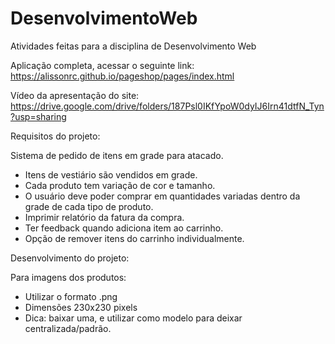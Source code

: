 # DesenvolvimentoWeb
Atividades feitas para a disciplina de Desenvolvimento Web 

Aplicação completa, acessar o seguinte link: https://alissonrc.github.io/pageshop/pages/index.html

Vídeo da apresentação do site: https://drive.google.com/drive/folders/187Psl0IKfYpoW0dyIJ6Irn41dtfN_Tyn?usp=sharing

Requisitos do projeto:

Sistema de pedido de itens em grade para atacado. 

- Itens de vestiário são vendidos em grade.
- Cada produto tem variação de cor e tamanho.
- O usuário deve poder comprar em quantidades variadas dentro da grade de cada tipo de produto. 
- Imprimir relatório da fatura da compra.
- Ter feedback quando adiciona item ao carrinho.
- Opção de remover itens do carrinho individualmente.


Desenvolvimento do projeto:

Para imagens dos produtos:
- Utilizar o formato .png
- Dimensões 230x230 pixels
- Dica: baixar uma, e utilizar como modelo para deixar centralizada/padrão.
